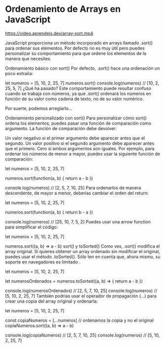 # Ordenamiento de Arrays en JavaScript

https://video.aprendejs.dev/array-sort.mp4

JavaScript proporciona un método incorporado en arrays llamado .sort() para ordenar sus elementos. Por defecto no es muy útil pero puedes personalizar su comportamiento para que ordene los elementos de la manera que necesites.

Ordenamiento básico con sort()
Por defecto, .sort() hace una ordenación un poco extraña:

let numeros = [5, 10, 2, 25, 7]
numeros.sort()
console.log(numeros) // [10, 2, 25, 5, 7]
¿Qué ha pasado? Este comportamiento puede resultar confuso cuando se trabaja con números, ya que .sort() ordenará los números en función de su valor como cadena de texto, no de su valor numérico.

Por suerte, podemos arreglarlo...

Ordenamiento personalizado con sort()
Para personalizar cómo sort() ordena los elementos, puedes pasar una función de comparación como argumento. La función de comparación debe devolver:

Un valor negativo si el primer argumento debe aparecer antes que el segundo.
Un valor positivo si el segundo argumento debe aparecer antes que el primero.
Cero si ambos argumentos son iguales.
Por ejemplo, para ordenar los números de menor a mayor, puedes usar la siguiente función de comparación:

let numeros = [5, 10, 2, 25, 7]

numeros.sort(function(a, b) {
  return a - b
})

console.log(numeros) // [2, 5, 7, 10, 25]
Para ordenarlos de manera descendente, de mayor a menor, deberías cambiar el orden del return:

let numeros = [5, 10, 2, 25, 7]

numeros.sort(function(a, b) {
  return b - a
})

console.log(numeros) // [25, 10, 7, 5, 2]
Puedes usar una arrow function para simplificar el código:

let numeros = [5, 10, 2, 25, 7]

numeros.sort((a, b) => a - b)
sort() y toSorted()
Como ves, .sort() modifica el array original. Si quieres obtener un array ordenado sin modificar el original, puedes usar el método .toSorted(). Sólo ten en cuenta que, ahora mismo, su soporte en navegadores es limitado .

let numeros = [5, 10, 2, 25, 7]

let numerosOrdenados = numeros.toSorted((a, b) => {
  return a - b
})

console.log(numerosOrdenados) // [2, 5, 7, 10, 25]
console.log(numeros) // [5, 10, 2, 25, 7]
También podrías usar el operador de propagación (...) para crear una copia del array original y ordenarla:

let numeros = [5, 10, 2, 25, 7]

const copiaNumeros = [...numeros]
// ordenamos la copia y no el original
copiaNumeros.sort((a, b) => a - b)

console.log(copiaNumeros) // [2, 5, 7, 10, 25]
console.log(numeros) // [5, 10, 2, 25, 7]